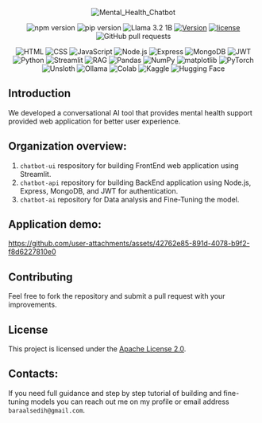 <div align="center">
  
  ![Mental_Health_Chatbot](https://github.com/user-attachments/assets/2df5a59b-6fe9-4cef-9568-2aca43e9020d)
  
  ![npm version](https://img.shields.io/npm/v/npm)
  ![pip version](https://img.shields.io/pypi/v/pip)
  ![Llama 3.2 1B](https://img.shields.io/badge/Llama%203.2%201B-2E3440?logo=meta&logoColor=white)
  [![Version](https://img.shields.io/badge/version-v1.0.0-blue)](https://github.com/BaraSedih11/freeDevelopersCamp/releases/tag/v1.0.0)
  [![license](https://img.shields.io/github/license/FreeDevelopersCamp/learning-platform-api)](https://img.shields.io/github/license/FreeDevelopersCamp/learning-platform-api)
  ![GitHub pull requests](https://img.shields.io/github/issues-pr-raw/freeDevelopersCamp/learning-platform-ui-web)

  ![HTML](https://img.shields.io/badge/HTML-E34F26?logo=html5&logoColor=white)
  ![CSS](https://img.shields.io/badge/CSS-1572B6?logo=css3&logoColor=white)
  ![JavaScript](https://img.shields.io/badge/JavaScript-F7DF1E?logo=javascript&logoColor=white)
  ![Node.js](https://img.shields.io/badge/Node.js-339933?logo=nodedotjs&logoColor=white)
  ![Express](https://img.shields.io/badge/Express-000000?logo=express&logoColor=white)
  ![MongoDB](https://img.shields.io/badge/MongoDB-47A248?logo=mongodb&logoColor=white)
  ![JWT](https://img.shields.io/badge/JWT-000000?logoColor=white)
  ![Python](https://img.shields.io/badge/Python-3776AB?logo=python&logoColor=white)
  ![Streamlit](https://img.shields.io/badge/Streamlit-FF4B4B?logo=streamlit&logoColor=white)
  ![RAG](https://img.shields.io/badge/RAG-8E44AD?logoColor=white)
  ![Pandas](https://img.shields.io/badge/Pandas-150458?logo=pandas&logoColor=white)
  ![NumPy](https://img.shields.io/badge/NumPy-013243?logo=numpy&logoColor=white)
  ![matplotlib](https://img.shields.io/badge/matplotlib-11557C?logo=plotly&logoColor=white)
  ![PyTorch](https://img.shields.io/badge/PyTorch-EE4C2C?logo=pytorch&logoColor=white)
  ![Unsloth](https://img.shields.io/badge/Unsloth-3B0E6E?logoColor=white)
  ![Ollama](https://img.shields.io/badge/Ollama-2E3440?logoColor=white)
  ![Colab](https://img.shields.io/badge/Colab-F9AB00?logo=googlecolab&logoColor=white)
  ![Kaggle](https://img.shields.io/badge/Kaggle-20BEFF?logo=kaggle&logoColor=white)
  ![Hugging Face](https://img.shields.io/badge/Hugging%20Face-FFD65F?logo=huggingface&logoColor=white)

</div>

## Introduction
We developed a conversational AI tool that provides mental health support provided web application for better user experience.

## Organization overview:
1. `chatbot-ui` respository for building FrontEnd web application using Streamlit.
2. `chatbot-api` repository for building BackEnd application using Node.js, Express, MongoDB, and JWT for authentication.
3. `chatbot-ai` repository for Data analysis and Fine-Tuning the model.

## Application demo:

https://github.com/user-attachments/assets/42762e85-891d-4078-b9f2-f8d6227810e0


## Contributing
Feel free to fork the repository and submit a pull request with your improvements.

## License
This project is licensed under the [Apache License 2.0](LICENSE).

## Contacts:
If you need full guidance and step by step tutorial of building and fine-tuning models you can reach out me on my profile or email address `baraalsedih@gmail.com`.
